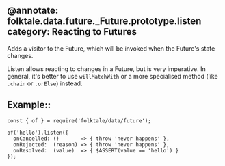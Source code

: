 @annotate: folktale.data.future._Future.prototype.listen
category: Reacting to Futures
---

Adds a visitor to the Future, which will be invoked when the Future's state changes.

Listen allows reacting to changes in a Future, but is very imperative. In general, it's better to use `willMatchWith` or a more specialised method (like `.chain` or `.orElse`) instead.


## Example::

    const { of } = require('folktale/data/future');

    of('hello').listen({
      onCancelled: ()       => { throw 'never happens' },
      onRejected:  (reason) => { throw 'never happens' },
      onResolved:  (value)  => { $ASSERT(value == 'hello') }
    });
